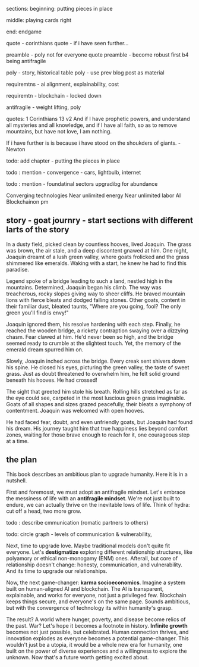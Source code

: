 
sections: 
beginning: putting pieces in place

middle: playing cards right

end: endgame

quote - corinthians
quote - if i have seen further...

preamble - poly not for everyone quote
preamble - become robust first b4 being antifragile

poly - story, historical table 
poly - use prev blog post as material


requiremtns - ai alignment, explainability, cost

requiremtn - blockchain - locked down

antifragile - weight lifting, poly

quotes:
1 Corinthians 13 v2
And if I have prophetic powers, and understand all mysteries and all knowledge, and if I have all faith, so as to remove mountains, but have not love, I am nothing.

If i have further is is because i have stood on the shoukders of giants. - Newton

todo: add chapter - putting the pieces in place

todo : mention - convergence - cars, lightbulb, internet

todo : mention - foundatinal sectors upgradibg for abundance




Converging technologies
Near unlimited energy
Near unlimited labor
AI
Blockchainon pm

## story - goat journry - start sections with different larts of the story
In a dusty field, picked clean by countless hooves, lived Joaquin. The grass was brown, the air stale, and a deep discontent gnawed at him. One night, Joaquin dreamt of a lush green valley, where goats frolicked and the grass shimmered like emeralds. Waking with a start, he knew he had to find this paradise.

Legend spoke of a bridge leading to such a land, nestled high in the mountains. Determined, Joaquin began his climb. The way was treacherous, rocky slopes giving way to sheer cliffs. He braved mountain lions with fierce bleats and dodged falling stones. Other goats, content in their familiar dust, bleated taunts, "Where are you going, fool? The only green you'll find is envy!"

Joaquin ignored them, his resolve hardening with each step. Finally, he reached the wooden bridge, a rickety contraption swaying over a dizzying chasm. Fear clawed at him. He'd never been so high, and the bridge seemed ready to crumble at the slightest touch. Yet, the memory of the emerald dream spurred him on.

Slowly, Joaquin inched across the bridge. Every creak sent shivers down his spine. He closed his eyes, picturing the green valley, the taste of sweet grass. Just as doubt threatened to overwhelm him, he felt solid ground beneath his hooves. He had crossed!

The sight that greeted him stole his breath. Rolling hills stretched as far as the eye could see, carpeted in the most luscious green grass imaginable. Goats of all shapes and sizes grazed peacefully, their bleats a symphony of contentment. Joaquin was welcomed with open hooves.

He had faced fear, doubt, and even unfriendly goats, but Joaquin had found his dream. His journey taught him that true happiness lies beyond comfort zones, waiting for those brave enough to reach for it, one courageous step at a time. 

## the plan
This book describes an ambitious plan to upgrade humanity. Here it is in a nutshell.

First and foremosst, we must adopt an antifragile mindset. Let's embrace the messiness of life with an **antifragile mindset**. We're not just built to endure, we can actually thrive on the inevitable lows of life.  Think of hydra: cut off a head, two more grow. 

todo : describe cmmunication (romatic partners to others)

todo: circle graph - levels of communication & vulnerability,

Next, time to upgrade love. Maybe traditional models don't quite fit everyone. Let's **destigmatize** exploring different relationship structures, like polyamory or ethical non-monogamy (ENM) ones. Afterall, but core of relationship doesn't change: honesty, communication, and vulnerability. And its time to upgrade our relationships.

Now, the next game-changer: **karma socioeconomics**. Imagine a system built on human-aligned AI and blockchain. The AI is transparent, explainable, and works for everyone, not just a privileged few. Blockchain keeps things secure, and everyone's on the same page. Sounds ambitious, but with the convergence of technology its within humanity's grasp.

The result? A world where hunger, poverty, and disease become relics of the past.  War? Let's hope it becomes a footnote in history.  **Infinite growth** becomes not just possible, but celebrated. Human connection thrives, and innovation explodes as everyone becomes a potential game-changer. This wouldn't just be a utopia, it would be a whole new era for humanity, one built on the power of diverse experiences and a willingness to explore the unknown. Now that's a future worth getting excited about. 

